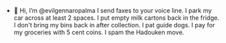 - 👋 Hi, I’m @evilgennaropalma
I send faxes to your voice line.
I park my car across at least 2 spaces.
I put empty milk cartons back in the fridge.
I don't bring my bins back in after collection.
I pat guide dogs.
I pay for my groceries with 5 cent coins.
I spam the Hadouken move.
